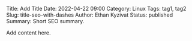 Title: Add Title
Date: 2022-04-22 09:00
Category: Linux
Tags: tag1, tag2
Slug: title-seo-with-dashes
Author: Ethan Kyzivat
Status: published
Summary: Short SEO summary.

Add content here.
